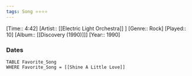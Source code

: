 ```yaml
---
tags: Song ⭐⭐⭐⭐ 
---
```

[Time:: 4:42]
[Artist:: [[Electric Light Orchestra]] ]
[Genre:: Rock]
[Played:: 10]
[Album:: [[Discovery (1990)]]]
[Year:: 1990]
### Dates
````dataview
TABLE Favorite_Song
WHERE Favorite_Song = [[Shine A Little Love]]
````